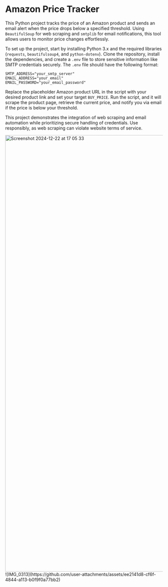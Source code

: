 # Amazon Price Tracker  

This Python project tracks the price of an Amazon product and sends an email alert when the price drops below a specified threshold. Using `BeautifulSoup` for web scraping and `smtplib` for email notifications, this tool allows users to monitor price changes effortlessly.  

To set up the project, start by installing Python 3.x and the required libraries (`requests`, `beautifulsoup4`, and `python-dotenv`).
Clone the repository, install the dependencies, and create a `.env` file to store sensitive information like SMTP credentials securely. The `.env` file should have the following format:  

```
SMTP_ADDRESS="your_smtp_server"  
EMAIL_ADDRESS="your_email"  
EMAIL_PASSWORD="your_email_password"  
```  

Replace the placeholder Amazon product URL in the script with your desired product link and set your target `BUY_PRICE`. Run the script, and it will scrape the product page, retrieve the current price, and notify you via email if the price is below your threshold.  

This project demonstrates the integration of web scraping and email automation while prioritizing secure handling of credentials. Use responsibly, as web scraping can violate website terms of service.


<img width="1397" alt="Screenshot 2024-12-22 at 17 05 33" src="https://github.com/user-attachments/assets/fc6ff41d-50dd-4f58-8108-7dd18aa04537" />
![IMG_0313](https://github.com/user-attachments/assets/ee2141d8-cf6f-4844-a113-b0f9f0a77bb2)


